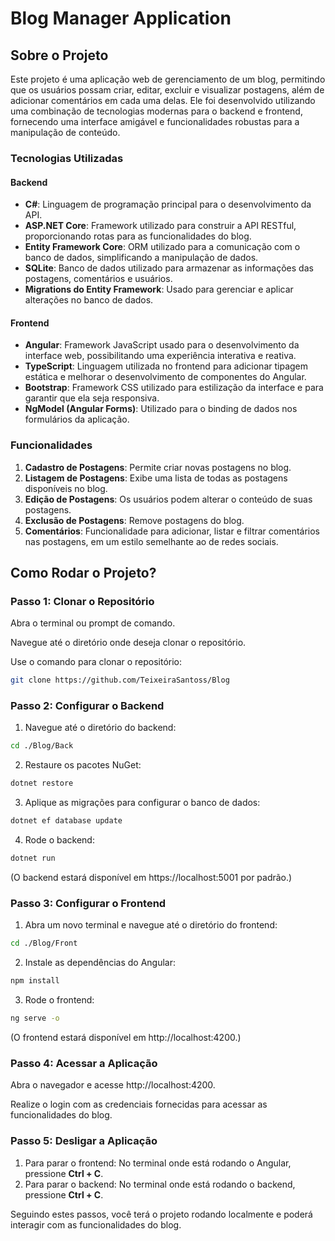 # Blog Manager Application

## Sobre o Projeto

Este projeto é uma aplicação web de gerenciamento de um blog, permitindo que os usuários possam criar, editar, excluir e visualizar postagens, além de adicionar comentários em cada uma delas. Ele foi desenvolvido utilizando uma combinação de tecnologias modernas para o backend e frontend, fornecendo uma interface amigável e funcionalidades robustas para a manipulação de conteúdo.

### Tecnologias Utilizadas

#### Backend

- **C#**: Linguagem de programação principal para o desenvolvimento da API.
- **ASP.NET Core**: Framework utilizado para construir a API RESTful, proporcionando rotas para as funcionalidades do blog.
- **Entity Framework Core**: ORM utilizado para a comunicação com o banco de dados, simplificando a manipulação de dados.
- **SQLite**: Banco de dados utilizado para armazenar as informações das postagens, comentários e usuários.
- **Migrations do Entity Framework**: Usado para gerenciar e aplicar alterações no banco de dados.

#### Frontend

- **Angular**: Framework JavaScript usado para o desenvolvimento da interface web, possibilitando uma experiência interativa e reativa.
- **TypeScript**: Linguagem utilizada no frontend para adicionar tipagem estática e melhorar o desenvolvimento de componentes do Angular.
- **Bootstrap**: Framework CSS utilizado para estilização da interface e para garantir que ela seja responsiva.
- **NgModel (Angular Forms)**: Utilizado para o binding de dados nos formulários da aplicação.

### Funcionalidades

1. **Cadastro de Postagens**: Permite criar novas postagens no blog.
2. **Listagem de Postagens**: Exibe uma lista de todas as postagens disponíveis no blog.
3. **Edição de Postagens**: Os usuários podem alterar o conteúdo de suas postagens.
4. **Exclusão de Postagens**: Remove postagens do blog.
5. **Comentários**: Funcionalidade para adicionar, listar e filtrar comentários nas postagens, em um estilo semelhante ao de redes sociais.

## Como Rodar o Projeto?

### Passo 1: Clonar o Repositório

Abra o terminal ou prompt de comando.

Navegue até o diretório onde deseja clonar o repositório.

Use o comando para clonar o repositório:

```bash
git clone https://github.com/TeixeiraSantoss/Blog
```

### Passo 2: Configurar o Backend

1. Navegue até o diretório do backend:

```bash
cd ./Blog/Back
```

2. Restaure os pacotes NuGet:

```bash
dotnet restore
```

3. Aplique as migrações para configurar o banco de dados:

```bash
dotnet ef database update
```

4. Rode o backend:

```bash
dotnet run
```

(O backend estará disponível em https://localhost:5001 por padrão.)

### Passo 3: Configurar o Frontend

1. Abra um novo terminal e navegue até o diretório do frontend:

```bash
cd ./Blog/Front
```

2. Instale as dependências do Angular:

```bash
npm install
```

3. Rode o frontend:

```bash
ng serve -o
```

(O frontend estará disponível em http://localhost:4200.)

### Passo 4: Acessar a Aplicação

Abra o navegador e acesse http://localhost:4200.

Realize o login com as credenciais fornecidas para acessar as funcionalidades do blog.

### Passo 5: Desligar a Aplicação

1. Para parar o frontend: No terminal onde está rodando o Angular, pressione **Ctrl + C**.
2. Para parar o backend: No terminal onde está rodando o backend, pressione **Ctrl + C**.

Seguindo estes passos, você terá o projeto rodando localmente e poderá interagir com as funcionalidades do blog.
